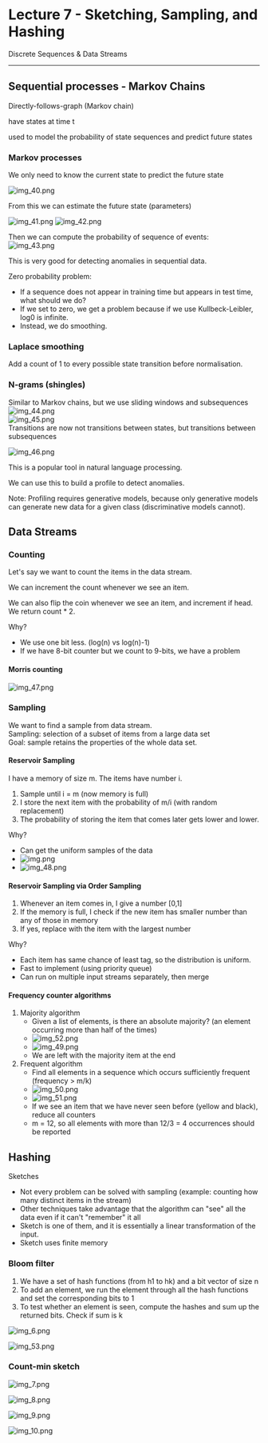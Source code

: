 # Lecture 7 - Sketching, Sampling, and Hashing
Discrete Sequences & Data Streams

---
## Sequential processes - Markov Chains
Directly-follows-graph (Markov chain)

have states at time t

used to model the probability of state sequences and predict future states

### Markov processes
We only need to know the current state to predict the future state

![img_40.png](images/img_40.png)

From this we can estimate the future state (parameters)

![img_41.png](images/img_41.png) ![img_42.png](images/img_42.png)

Then we can compute the probability of sequence of events:<BR>
![img_43.png](images/img_43.png)

This is very good for detecting anomalies in sequential data.

Zero probability problem:
- If a sequence does not appear in training time but appears in test time, what should we do?
- If we set to zero, we get a problem because if we use Kullbeck-Leibler, log0 is infinite.
- Instead, we do smoothing.

### Laplace smoothing
Add a count of 1 to every possible state transition before normalisation.

### N-grams (shingles)
Similar to Markov chains, but we use sliding windows and subsequences<br>
![img_44.png](images/img_44.png)<br>
![img_45.png](images/img_45.png)<br>
Transitions are now not transitions between states, but transitions between subsequences

![img_46.png](images/img_46.png)

This is a popular tool in natural language processing.

We can use this to build a profile to detect anomalies.

Note: Profiling requires generative models, because only generative models can generate new data for a given class (discriminative models cannot).


## Data Streams
### Counting
Let's say we want to count the items in the data stream.

We can increment the count whenever we see an item.

We can also flip the coin whenever we see an item, and increment if head. We return count * 2.

Why?
- We use one bit less. (log(n) vs log(n)-1)
- If we have 8-bit counter but we count to 9-bits, we have a problem

#### Morris counting
![img_47.png](images/img_47.png)

### Sampling
We want to find a sample from data stream.<br>
Sampling: selection of a subset of items from a large data set<br>
Goal: sample retains the properties of the whole data set.

#### Reservoir Sampling
I have a memory of size m. The items have number i.
1. Sample until i = m (now memory is full)
2. I store the next item with the probability of m/i (with random replacement)
3. The probability of storing the item that comes later gets lower and lower.

Why?
- Can get the uniform samples of the data
- ![img.png](images/iiimg.png)
- ![img_48.png](images/img_48.png)

#### Reservoir Sampling via Order Sampling
1. Whenever an item comes in, I give a number [0,1]
2. If the memory is full, I check if the new item has smaller number than any of those in memory
3. If yes, replace with the item with the largest number

Why?
- Each item has same chance of least tag, so the distribution is uniform.
- Fast to implement (using priority queue)
- Can run on multiple input streams separately, then merge

#### Frequency counter algorithms
1. Majority algorithm
   - Given a list of elements, is there an absolute majority? (an element occurring more than half of the times)
   - ![img_52.png](images/img_52.png)
   - ![img_49.png](images/img_49.png)
   - We are left with the majority item at the end
2. Frequent algorithm
   - Find all elements in a sequence which occurs sufficiently frequent (frequency > m/k)
   - ![img_50.png](images/img_50.png)
   - ![img_51.png](images/img_51.png)
   - If we see an item that we have never seen before (yellow and black), reduce all counters
   - m = 12, so all elements with more than 12/3 = 4 occurrences should be reported


## Hashing
Sketches
- Not every problem can be solved with sampling (example: counting how many distinct items in the stream)
- Other techniques take advantage that the algorithm can "see" all the data even if it can't "remember" it all
- Sketch is one of them, and it is essentially a linear transformation of the input.
- Sketch uses finite memory


### Bloom filter
1. We have a set of hash functions (from h1 to hk) and a bit vector of size n
2. To add an element, we run the element through all the hash functions and set the corresponding bits to 1
3. To test whether an element is seen, compute the hashes and sum up the returned bits. Check if sum is k

![img_6.png](images/iimg_6.png)

![img_53.png](images/img_53.png)

### Count-min sketch
![img_7.png](images/iimg_7.png)

![img_8.png](images/iimg_8.png)

![img_9.png](images/iimg_9.png)

![img_10.png](images/iimg_10.png)


